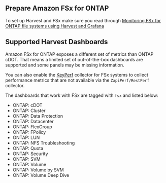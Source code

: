 
## Prepare Amazon FSx for ONTAP

To set up Harvest and FSx make sure you read through 
[Monitoring FSx for ONTAP file systems using Harvest and Grafana](https://docs.aws.amazon.com/fsx/latest/ONTAPGuide/monitoring-harvest-grafana.html)

## Supported Harvest Dashboards

Amazon FSx for ONTAP exposes a different set of metrics than ONTAP cDOT.
That means a limited set of out-of-the-box dashboards are supported and
some panels may be missing information.

You can also enable the [KeyPerf](configure-keyperf.md) collector for FSx systems to collect performance metrics that are not available via the `ZapiPerf/RestPerf` collector.

The dashboards that work with FSx are tagged with `fsx` and listed below:

* ONTAP: cDOT
* ONTAP: Cluster
* ONTAP: Data Protection
* ONTAP: Datacenter
* ONTAP: FlexGroup
* ONTAP: FPolicy
* ONTAP: LUN
* ONTAP: NFS Troubleshooting
* ONTAP: Quota
* ONTAP: Security
* ONTAP: SVM
* ONTAP: Volume
* ONTAP: Volume by SVM
* ONTAP: Volume Deep Dive
